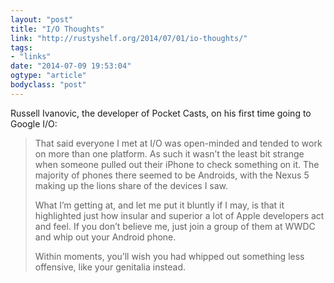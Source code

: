 ```yaml
---
layout: "post"
title: "I/O Thoughts"
link: "http://rustyshelf.org/2014/07/01/io-thoughts/"
tags: 
- "links"
date: "2014-07-09 19:53:04"
ogtype: "article"
bodyclass: "post"
---
```


Russell Ivanovic, the developer of Pocket Casts, on his first time going to Google I/O:

> That said everyone I met at I/O was open-minded and tended to work on more than one platform. As such it wasn’t the least bit strange when someone pulled out their iPhone to check something on it. The majority of phones there seemed to be Androids, with the Nexus 5 making up the lions share of the devices I saw.
> 
>  What I’m getting at, and let me put it bluntly if I may, is that it highlighted just how insular and superior a lot of Apple developers act and feel. If you don’t believe me, just join a group of them at WWDC and whip out your Android phone.
> 
>  Within moments, you’ll wish you had whipped out something less offensive, like your genitalia instead.